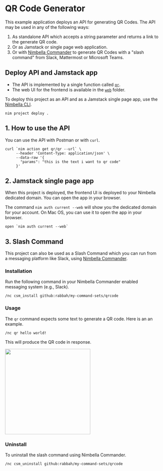 # QR Code Generator

This example application deploys an API for generating QR Codes.
The API may be used in any of the following ways:

1. As standalone API which accepts a string parameter and returns a link to the generate QR code.
2. Or as Jamstack or single page web application.
3. Or with [Nimbella Commander](https://nimbella.com/commander) to generate QR Codes with a "slash command" from Slack, Mattermost or Microsoft Teams.

## Deploy API and Jamstack app

- The API is implemented by a single function called [`qr`](./packages/qr/qr/qr.js).
- The web UI for the frontend is available in the [`web`](./web) folder.

To deploy this project as an API and as a Jamstack single page app, use the [Nimbella CLI](https://apigcp.nimbella.io/downloads/nim/nim.html).

```
nim project deploy .
```

## 1. How to use the API

You can use the API with Postman or with `curl`.

```
curl `nim action get qr/qr --url` \
     --header 'Content-Type: application/json' \
     --data-raw '{
       "params": "this is the text i want to qr code"
     }'
```

## 2. Jamstack single page app

When this project is deployed, the frontend UI is deployed
to your Nimbella dedicated domain. You can open the app in your
browser.

The command `nim auth current --web` will show you the dedicated
domain for your account. On Mac OS, you can use it to open the app
in your browser.

```
open `nim auth current --web`
```

## 3. Slash Command

This project can also be used as a Slash Command which you can run from a
messaging platform like Slack, using [Nimbella Commander](https://nimbella.com/commander).

### Installation

Run the following command in your Nimbella Commander enabled messaging system (e.g., Slack).

```
/nc csm_install github:rabbah/my-command-sets/qrcode
```

### Usage

The `qr` command expects some text to generate a QR code.
Here is an an example.

```
/nc qr hello world!
```

This will produce the QR code in response.

<img width="280" src="https://user-images.githubusercontent.com/4959922/87235587-7f40d280-c3ab-11ea-9e1d-10d02ce7d1b0.png">

### Uninstall

To uninstall the slash command using Nimbella Commander.

```
/nc csm_uninstall github:rabbah/my-command-sets/qrcode
```
